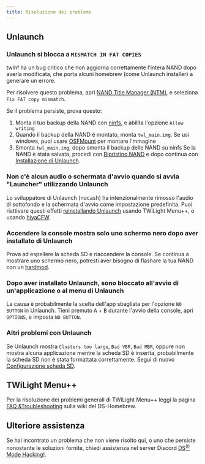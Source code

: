 ```yaml
---
title: Risoluzione dei problemi
---
```


## Unlaunch
### Unlaunch si blocca a `MISMATCH IN FAT COPIES`

twlnf ha un bug critico che non aggiorna correttamente l'intera NAND dopo averla modificata, che porta alcuni homebrew (come Unlaunch installer) a generare un errore.

Per risolvere questo problema, apri [NAND Title Manager (NTM)](https://github.com/Epicpkmn11/NTM/releases), e seleziona `Fix FAT copy mismatch`.

Se il problema persiste, prova questo:
1. Monta il tuo backup della NAND con [ninfs](https://github.com/ihaveamac/ninfs/releases), e abilita l'opzione `Allow writing`
1. Quando il backup della NAND è montato, monta `twl_main.img`. Se usi windows, puoi usare [OSFMount](https://www.osforensics.com/tools/mount-disk-images.html) per montare l'mmagine
1. Smonta `twl_main.img`, dopo smonta il backup delle NAND su ninfs Se la NAND è stata salvata, procedi con [Ripristino NAND](restoring-nand) e dopo continua con [Installazione di Unlaunch](installing-unlaunch).

### Non c'è alcun audio o schermata d'avvio quando si avvia "Launcher" utilizzando Unlaunch

Lo sviluppatore di Unlaunch (nocash) ha intenzionalmente rimosso l'audio di sottofondo e la schermata d'avvio come impostazione predefinita. Puoi riattivare questi effetti [reinstallando Unlaunch](installing-unlaunch) usando TWiLight Menu++, o usando [hiyaCFW](https://wiki.ds-homebrew.com/hiyacfw/installing).

### Accendere la console mostra solo uno schermo nero dopo aver installato di Unlaunch

Prova ad espellere la scheda SD e riaccendere la console. Se continua a mostrare uno schermo nero, potresti aver bisogno di flashare la tua NAND con un [hardmod](https://wiki.ds-homebrew.com/ds-index/hardmod).

### Dopo aver installato Unlaunch, sono bloccato all'avvio di un'applicazione o al menu di Unlaunch

La causa è probabilmente la scelta dell'app sbagliata per l'opzione `NO BUTTON` in Unlaunch. Tieni premuto <kbd class="face">A</kbd> + <kbd class="face">B</kbd> durante l'avvio della console, apri `OPTIONS`, e imposta `NO BUTTON`.

### Altri problemi con Unlaunch

Se Unlaunch mostra `Clusters too large`, `Bad VBR`, `Bad MBR`, oppure non mostra alcuna applicazione mentre la scheda SD è inserita, probabilmente la scheda SD non è stata formattata correttamente. Segui di nuovo [Configurazione scheda SD](sd-card-setup).

## TWiLight Menu++

Per la risoluzione dei problemi generali di TWiLight Menu++ leggi la pagina [FAQ &Troubleshooting](https://wiki.ds-homebrew.com/twilightmenu/faq) sulla wiki del DS-Homebrew.

## Ulteriore assistenza

Se hai incontrato un problema che non viene risolto qui, o uno che persiste nonostante le soluzioni fornite, chiedi assistenza nel server Discord [DS<sup>(i)</sup> Mode Hacking!](https://discord.gg/yD3spjv).
